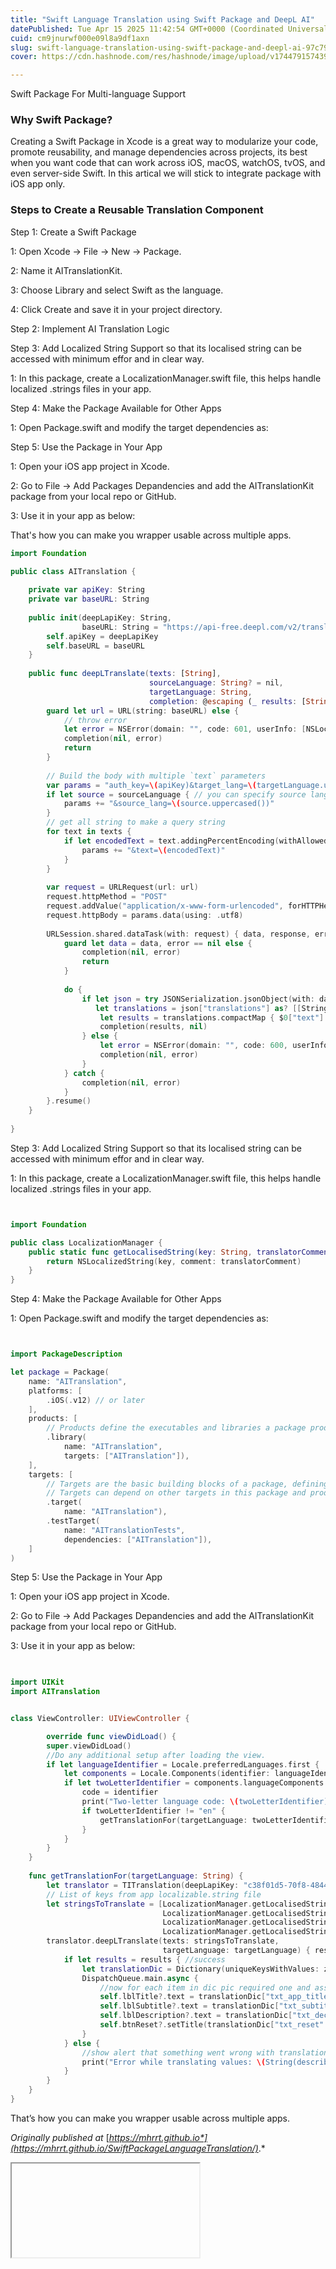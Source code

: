 ```yaml
---
title: "Swift Language Translation using Swift Package and DeepL AI"
datePublished: Tue Apr 15 2025 11:42:54 GMT+0000 (Coordinated Universal Time)
cuid: cm9jnurwf000e09l8a9df1axn
slug: swift-language-translation-using-swift-package-and-deepl-ai-97c79fcdeced
cover: https://cdn.hashnode.com/res/hashnode/image/upload/v1744791574397/d81e0521-de0f-4ae5-b4dd-9eaeea90b1f9.jpeg

---
```


Swift Package For Multi-language Support

### Why Swift Package?

Creating a Swift Package in Xcode is a great way to modularize your code, promote reusability, and manage dependencies across projects, its best when you want code that can work across iOS, macOS, watchOS, tvOS, and even server-side Swift. In this artical we will stick to integrate package with iOS app only.

### Steps to Create a Reusable Translation Component

Step 1: Create a Swift Package

1: Open Xcode → File → New → Package.

2: Name it AITranslationKit.

3: Choose Library and select Swift as the language.

4: Click Create and save it in your project directory.

Step 2: Implement AI Translation Logic

Step 3: Add Localized String Support so that its localised string can be accessed with minimum effor and in clear way.

1: In this package, create a LocalizationManager.swift file, this helps handle localized .strings files in your app.

Step 4: Make the Package Available for Other Apps

1: Open Package.swift and modify the target dependencies as:

Step 5: Use the Package in Your App

1: Open your iOS app project in Xcode.

2: Go to File → Add Packages Depandencies and add the AITranslationKit package from your local repo or GitHub.

3: Use it in your app as below:

That's how you can make you wrapper usable across multiple apps.

```swift
import Foundation

public class AITranslation {
    
    private var apiKey: String
    private var baseURL: String
    
    public init(deepLapiKey: String,
                baseURL: String = "https://api-free.deepl.com/v2/translate") {
        self.apiKey = deepLapiKey
        self.baseURL = baseURL
    }
    
    public func deepLTranslate(texts: [String],
                               sourceLanguage: String? = nil,
                               targetLanguage: String,
                               completion: @escaping (_ results: [String]?, _ error: Error?) -> Void) {
        guard let url = URL(string: baseURL) else {
            // throw error
            let error = NSError(domain: "", code: 601, userInfo: [NSLocalizedDescriptionKey: "Invalid baseURL"])
            completion(nil, error)
            return
        }
        
        // Build the body with multiple `text` parameters
        var params = "auth_key=\(apiKey)&target_lang=\(targetLanguage.uppercased())"
        if let source = sourceLanguage { // you can specify source language
            params += "&source_lang=\(source.uppercased())"
        }
        // get all string to make a query string
        for text in texts {
            if let encodedText = text.addingPercentEncoding(withAllowedCharacters: .urlQueryAllowed) {
                params += "&text=\(encodedText)"
            }
        }
        
        var request = URLRequest(url: url)
        request.httpMethod = "POST"
        request.addValue("application/x-www-form-urlencoded", forHTTPHeaderField: "Content-Type")
        request.httpBody = params.data(using: .utf8)
        
        URLSession.shared.dataTask(with: request) { data, response, error in
            guard let data = data, error == nil else {
                completion(nil, error)
                return
            }
            
            do {
                if let json = try JSONSerialization.jsonObject(with: data) as? [String: Any],
                   let translations = json["translations"] as? [[String: Any]] {
                    let results = translations.compactMap { $0["text"] as? String }
                    completion(results, nil)
                } else {
                    let error = NSError(domain: "", code: 600, userInfo: [NSLocalizedDescriptionKey: "Unable to parse response"])
                    completion(nil, error)
                }
            } catch {
                completion(nil, error)
            }
        }.resume()
    }
    
}
```

Step 3: Add Localized String Support so that its localised string can be accessed with minimum effor and in clear way.

1: In this package, create a LocalizationManager.swift file, this helps handle localized .strings files in your app.

```swift


import Foundation

public class LocalizationManager {
    public static func getLocalisedString(key: String, translatorComment: String = "") -> String {
        return NSLocalizedString(key, comment: translatorComment)
    }
}    
```

Step 4: Make the Package Available for Other Apps

1: Open Package.swift and modify the target dependencies as:

```swift


import PackageDescription

let package = Package(
    name: "AITranslation",
    platforms: [
        .iOS(.v12) // or later
    ],
    products: [
        // Products define the executables and libraries a package produces, making them visible to other packages.
        .library(
            name: "AITranslation",
            targets: ["AITranslation"]),
    ],
    targets: [
        // Targets are the basic building blocks of a package, defining a module or a test suite.
        // Targets can depend on other targets in this package and products from dependencies.
        .target(
            name: "AITranslation"),
        .testTarget(
            name: "AITranslationTests",
            dependencies: ["AITranslation"]),
    ]
)
```

Step 5: Use the Package in Your App

1: Open your iOS app project in Xcode.

2: Go to File → Add Packages Depandencies and add the AITranslationKit package from your local repo or GitHub.

3: Use it in your app as below:

```swift

       
import UIKit
import AITranslation


class ViewController: UIViewController {

        override func viewDidLoad() {
        super.viewDidLoad()
        //Do any additional setup after loading the view.
        if let languageIdentifier = Locale.preferredLanguages.first {
            let components = Locale.Components(identifier: languageIdentifier)
            if let twoLetterIdentifier = components.languageComponents.languageCode?.identifier {
                code = identifier
                print("Two-letter language code: \(twoLetterIdentifier)")
                if twoLetterIdentifier != "en" {
                    getTranslationFor(targetLanguage: twoLetterIdentifier)
                }
            }
        }
    }
    
    func getTranslationFor(targetLanguage: String) {
        let translator = TITranslation(deepLapiKey: "c38f01d5-70f8-4844-a066-cc14cdd13226:fx")
        // List of keys from app localizable.string file
        let stringsToTranslate = [LocalizationManager.getLocalisedString(key: "txt_app_title"),
                                  LocalizationManager.getLocalisedString(key: "txt_subtitle"),
                                  LocalizationManager.getLocalisedString(key: "txt_declaration_lbl"),
                                  LocalizationManager.getLocalisedString(key: "txt_reset")]
        translator.deepLTranslate(texts: stringsToTranslate,
                                  targetLanguage: targetLanguage) { results, error in
            if let results = results { //success
                let translationDic = Dictionary(uniqueKeysWithValues: zip(stringsToTranslate, results))
                DispatchQueue.main.async {
                    //now for each item in dic pic required one and assign back to label or text object
                    self.lblTitle?.text = translationDic["txt_app_title".localized]
                    self.lblSubtitle?.text = translationDic["txt_subtitle".localized]
                    self.lblDescription?.text = translationDic["txt_declaration_lbl".localized]
                    self.btnReset?.setTitle(translationDic["txt_reset".localized], for: .normal)
                }
            } else {
                //show alert that something went wrong with translation
                print("Error while translating values: \(String(describing: error?.localizedDescription))")
            }
        }
    }
}
```

That’s how you can make you wrapper usable across multiple apps.

*Originally published at* [*https://mhrrt.github.io*](https://mhrrt.github.io/SwiftPackageLanguageTranslation/)*.*

<iframe>
<a href="https://www.amazon.com/gp/movers-and-shakers/ref=zg_bs_tab_bsms?tag=mhrrt-20" target="_blank">
  <img src="https://www.amazon.com/ref=nav_logo" alt="Amazon Best Seller" />
</a></iframe>